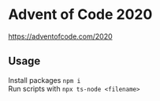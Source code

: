 # Advent of Code 2020
https://adventofcode.com/2020

## Usage
Install packages `npm i`  
Run scripts with `npx ts-node <filename>`
